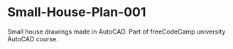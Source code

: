 # Small-House-Plan-001
Small house drawings made in AutoCAD. Part of freeCodeCamp university AutoCAD course.
